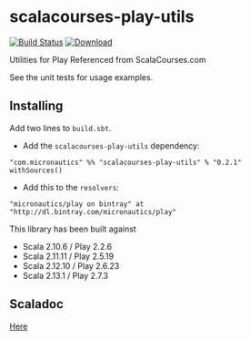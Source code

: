 # scalacourses-play-utils

[![Build Status](https://travis-ci.org/mslinn/scalacourses-play-utils.svg?branch=master)](https://travis-ci.org/mslinn/scalacourses-play-utils)
[ ![Download](https://api.bintray.com/packages/micronautics/play/scalacourses-play-utils/images/download.svg) ](https://bintray.com/micronautics/play/scalacourses-play-utils/_latestVersion)

Utilities for Play Referenced from ScalaCourses.com

See the unit tests for usage examples.

## Installing ##

Add two lines to `build.sbt`.

 * Add the `scalacourses-play-utils` dependency:
````
"com.micronautics" %% "scalacourses-play-utils" % "0.2.1" withSources()
````

 * Add this to the `resolvers`:
````
"micronautics/play on bintray" at "http://dl.bintray.com/micronautics/play"
````

This library has been built against
  * Scala 2.10.6 / Play 2.2.6 
  * Scala 2.11.11 / Play 2.5.19
  * Scala 2.12.10 / Play 2.6.23
  * Scala 2.13.1 / Play 2.7.3

## Scaladoc
[Here](http://mslinn.github.io/scalacourses-play-utils/latest/api/)
